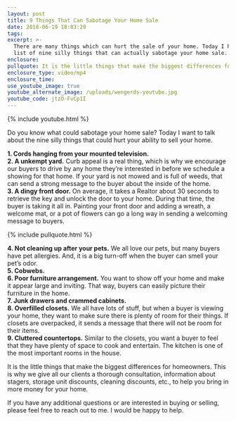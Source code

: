 ```yaml
---
layout: post
title: 9 Things That Can Sabotage Your Home Sale
date: 2018-06-19 18:03:29
tags:
excerpt: >-
  There are many things which can hurt the sale of your home. Today I have a
  list of nine silly things that can actually sabotage your home sale.
enclosure:
pullquote: It is the little things that make the biggest differences for homeowners.
enclosure_type: video/mp4
enclosure_time:
use_youtube_image: true
youtube_alternate_image: /uploads/wengerds-youtube.jpg
youtube_code: jtzO-FvCp1I
---
```


{% include youtube.html %}

Do you know what could sabotage your home sale? Today I want to talk about the nine silly things that could hurt your ability to sell your home.

**1. Cords hanging from your mounted television.**<br>**2. A unkempt yard.** Curb appeal is a real thing, which is why we encourage our buyers to drive by any home they’re interested in before we schedule a showing for that home. If your yard is not mowed and is full of weeds, that can send a strong message to the buyer about the inside of the home.<br>**3. A dingy front door.** On average, it takes a Realtor about 30 seconds to retrieve the key and unlock the door to your home. During that time, the buyer is taking it all in. Painting your front door and adding a wreath, a welcome mat, or a pot of flowers can go a long way in sending a welcoming message to buyers.

{% include pullquote.html %}

**4. Not cleaning up after your pets.** We all love our pets, but many buyers have pet allergies. And, it is a big turn-off when the buyer can smell your pet’s odor.<br>**5. Cobwebs.**<br>**6. Poor furniture arrangement.** You want to show off your home and make it appear large and inviting. That way, buyers can easily picture their furniture in the home.<br>**7. Junk drawers and crammed cabinets.**<br>**8. Overfilled closets.** We all have lots of stuff, but when a buyer is viewing your home, they want to make sure there is plenty of room for their things. If closets are overpacked, it sends a message that there will not be room for their items.<br>**9. Cluttered countertops.** Similar to the closets, you want a buyer to feel that they have plenty of space to cook and entertain. The kitchen is one of the most important rooms in the house.

It is the little things that make the biggest differences for homeowners. This is why we give all our clients a thorough consultation, information about stagers, storage unit discounts, cleaning discounts, etc., to help you bring in more money for your home.

If you have any additional questions or are interested in buying or selling, please feel free to reach out to me. I would be happy to help.